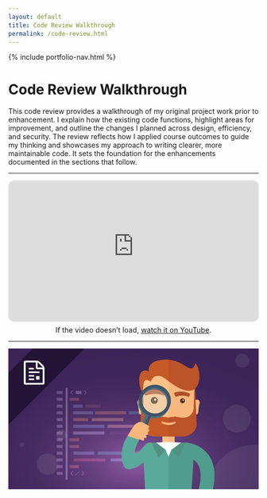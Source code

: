 ```yaml
---
layout: default
title: Code Review Walkthrough
permalink: /code-review.html
---
```


{% include portfolio-nav.html %}

# Code Review Walkthrough

This code review provides a walkthrough of my original project work prior to enhancement. I explain how the existing code functions, highlight areas for improvement, and outline the changes I planned across design, efficiency, and security. The review reflects how I applied course outcomes to guide my thinking and showcases my approach to writing clearer, more maintainable code. It sets the foundation for the enhancements documented in the sections that follow.

---

<!-- Responsive YouTube embed (works on GitHub Pages) -->
<div style="position:relative; padding-bottom:56.25%; height:0; overflow:hidden; border-radius:12px;">
  <iframe
    src="https://www.youtube-nocookie.com/embed/xAy98Yndll0"
    title="YouTube video player"
    loading="lazy"
    frameborder="0"
    allow="accelerometer; autoplay; clipboard-write; encrypted-media; gyroscope; picture-in-picture; web-share"
    allowfullscreen
    style="position:absolute; top:0; left:0; width:100%; height:100%; border:0;"
  ></iframe>
</div>
<p style="text-align:center; font-size:0.9rem; margin-top:0.5rem;">
  If the video doesn’t load, <a href="https://youtu.be/xAy98Yndll0">watch it on YouTube</a>.
</p>



---
![Review](assets/Review.jpg)
